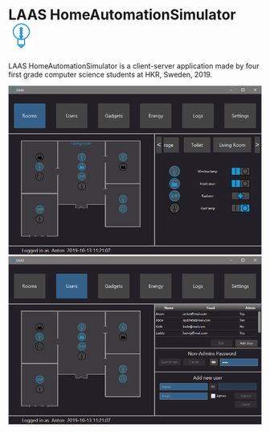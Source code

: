 # LAAS HomeAutomationSimulator <img src="./icon48.png">
LAAS HomeAutomationSimulator is a client-server application made by four first grade computer science students at HKR, Sweden, 2019.

<img src="./prtScrCli1.png " width="700">

<img src="./prtScrCli2.png " width="700">


